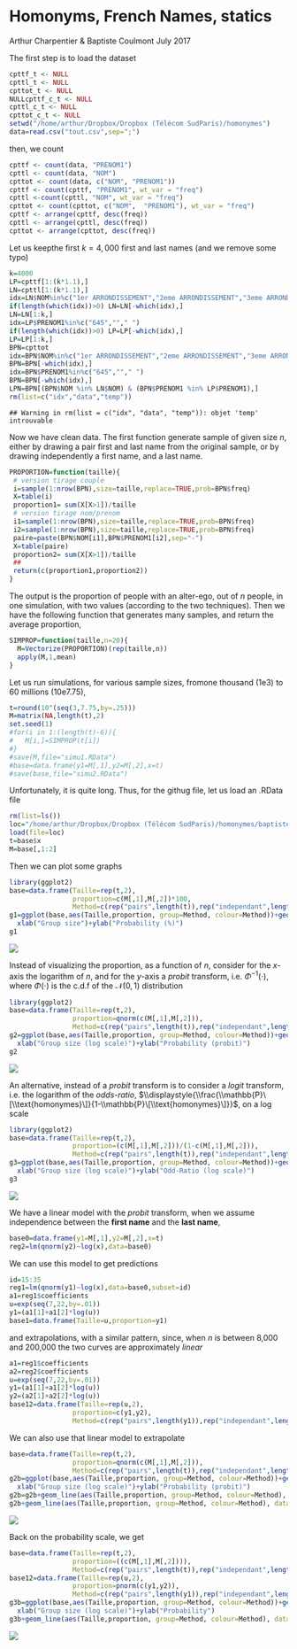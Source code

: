 Homonyms, French Names, statics
================
Arthur Charpentier & Baptiste Coulmont
July 2017

The first step is to load the dataset

``` r
cpttf_t <- NULL
cpttl_t <- NULL
cpttot_t <- NULL
NULLcpttf_c_t <- NULL
cpttl_c_t <- NULL
cpttot_c_t <- NULL
setwd("/home/arthur/Dropbox/Dropbox (Télécom SudParis)/homonymes")
data=read.csv("tout.csv",sep=";")
```

then, we count

``` r
cpttf <- count(data, "PRENOM1")
cpttl <- count(data, "NOM")
cpttot <- count(data, c("NOM", "PRENOM1"))
cpttf <- count(cpttf, "PRENOM1", wt_var = "freq")
cpttl <-count(cpttl, "NOM", wt_var = "freq")
cpttot <- count(cpttot, c("NOM",  "PRENOM1"), wt_var = "freq")
cpttf <- arrange(cpttf, desc(freq))
cpttl <- arrange(cpttl, desc(freq))
cpttot <- arrange(cpttot, desc(freq))
```

Let us keepthe first *k* = 4, 000 first and last names (and we remove some typo)

``` r
k=4000
LP=cpttf[1:(k*1.1),]
LN=cpttl[1:(k*1.1),]
idx=LN$NOM%in%c("1er ARRONDISSEMENT","2eme ARRONDISSEMENT","3eme ARRONDISSEMENT","4eme ARRONDISSEMENT","5eme ARRONDISSEMENT","6eme ARRONDISSEMENT","7eme ARRONDISSEMENT","8eme ARRONDISSEMENT","9eme ARRONDISSEMENT","10eme ARRONDISSEMENT","11eme ARRONDISSEMENT","12eme ARRONDISSEMENT","13eme ARRONDISSEMENT","14eme ARRONDISSEMENT","15eme ARRONDISSEMENT","16eme ARRONDISSEMENT","17eme ARRONDISSEMENT","18eme ARRONDISSEMENT","19eme ARRONDISSEMENT","20eme ARRONDISSEMENT","Révision 2015",""," ")
if(length(which(idx))>0) LN=LN[-which(idx),]
LN=LN[1:k,]
idx=LP$PRENOM1%in%c("645",""," ")
if(length(which(idx))>0) LP=LP[-which(idx),]
LP=LP[1:k,]
BPN=cpttot
idx=BPN$NOM%in%c("1er ARRONDISSEMENT","2eme ARRONDISSEMENT","3eme ARRONDISSEMENT","4eme ARRONDISSEMENT","5eme ARRONDISSEMENT","6eme ARRONDISSEMENT","7eme ARRONDISSEMENT","8eme ARRONDISSEMENT","9eme ARRONDISSEMENT","10eme ARRONDISSEMENT","11eme ARRONDISSEMENT","12eme ARRONDISSEMENT","13eme ARRONDISSEMENT","14eme ARRONDISSEMENT","15eme ARRONDISSEMENT","16eme ARRONDISSEMENT","17eme ARRONDISSEMENT","18eme ARRONDISSEMENT","19eme ARRONDISSEMENT","20eme ARRONDISSEMENT","Révision 2015",""," ")
BPN=BPN[-which(idx),]
idx=BPN$PRENOM1%in%c("645",""," ")
BPN=BPN[-which(idx),]
LPN=BPN[(BPN$NOM %in% LN$NOM) & (BPN$PRENOM1 %in% LP$PRENOM1),]
rm(list=c("idx","data","temp"))
```

    ## Warning in rm(list = c("idx", "data", "temp")): objet 'temp' introuvable

Now we have clean data. The first function generate sample of given size *n*, either by drawing a pair first and last name from the original sample, or by drawing independently a first name, and a last name.

``` r
PROPORTION=function(taille){
 # version tirage couple
 i=sample(1:nrow(BPN),size=taille,replace=TRUE,prob=BPN$freq)
 X=table(i)
 proportion1= sum(X[X>1])/taille
 # version tirage nom/prenom
 i1=sample(1:nrow(BPN),size=taille,replace=TRUE,prob=BPN$freq)
 i2=sample(1:nrow(BPN),size=taille,replace=TRUE,prob=BPN$freq)
 paire=paste(BPN$NOM[i1],BPN$PRENOM1[i2],sep="-")
 X=table(paire)
 proportion2= sum(X[X>1])/taille
 ##
 return(c(proportion1,proportion2))
}
```

The output is the proportion of people with an alter-ego, out of *n* people, in one simulation, with two values (according to the two techniques). Then we have the following function that generates many samples, and return the average proportion,

``` r
SIMPROP=function(taille,n=20){
  M=Vectorize(PROPORTION)(rep(taille,n))
  apply(M,1,mean)
}
```

Let us run simulations, for various sample sizes, fromone thousand (1e3) to 60 millions (10e7.75),

``` r
t=round(10^(seq(3,7.75,by=.25)))  
M=matrix(NA,length(t),2)
set.seed(1)
#for(i in 1:(length(t)-6)){
#   M[i,]=SIMPROP(t[i])
#}
#save(M,file="simu1.RData")
#base=data.frame(y1=M[,1],y2=M[,2],x=t)
#save(base,file="simu2.RData")
```

Unfortunately, it is quite long. Thus, for the githug file, let us load an .RData file

``` r
rm(list=ls())
loc="/home/arthur/Dropbox/Dropbox (Télécom SudParis)/homonymes/baptiste_simu2ter.RData"
load(file=loc)
t=base$x
M=base[,1:2]
```

Then we can plot some graphs

``` r
library(ggplot2)
base=data.frame(Taille=rep(t,2),
                proportion=c(M[,1],M[,2])*100,
                Method=c(rep("pairs",length(t)),rep("independant",length(t))))
g1=ggplot(base,aes(Taille,proportion, group=Method, colour=Method))+geom_path()+
  xlab("Group size")+ylab("Probability (%)")
g1
```

![](homonym_static_files/figure-markdown_github-ascii_identifiers/unnamed-chunk-8-1.png)

Instead of visualizing the proportion, as a function of *n*, consider for the *x*-axis the logarithm of *n*, and for the *y*-axis a *probit* transform, i.e. *Φ*<sup>−1</sup>(⋅), where *Φ*(⋅) is the c.d.f of the 𝒩(0, 1) distribution

``` r
library(ggplot2)
base=data.frame(Taille=rep(t,2),
                proportion=qnorm(c(M[,1],M[,2])),
                Method=c(rep("pairs",length(t)),rep("independant",length(t))))
g2=ggplot(base,aes(Taille,proportion, group=Method, colour=Method))+geom_path()+scale_x_log10()+
  xlab("Group size (log scale)")+ylab("Probability (probit)")
g2
```

![](homonym_static_files/figure-markdown_github-ascii_identifiers/unnamed-chunk-9-1.png)

An alternative, instead of a *probit* transform is to consider a *logit* transform, i.e. the logarithm of the *odds-ratio*, $\\displaystyle{\\frac{\\mathbb{P}\[\\text{homonymes}\]}{1-\\mathbb{P}\[\\text{homonymes}\]}}$, on a log scale

``` r
library(ggplot2)
base=data.frame(Taille=rep(t,2),
                proportion=(c(M[,1],M[,2]))/(1-c(M[,1],M[,2])),
                Method=c(rep("pairs",length(t)),rep("independant",length(t))))
g3=ggplot(base,aes(Taille,proportion, group=Method, colour=Method))+geom_path()+scale_x_log10()+scale_y_log10()+
  xlab("Group size (log scale)")+ylab("Odd-Ratio (log scale)")
g3
```

![](homonym_static_files/figure-markdown_github-ascii_identifiers/unnamed-chunk-10-1.png)

We have a linear model with the *probit* transform, when we assume independence between the **first name** and the **last name**,

``` r
base0=data.frame(y1=M[,1],y2=M[,2],x=t)
reg2=lm(qnorm(y2)~log(x),data=base0)
```

We can use this model to get predictions

``` r
id=15:35
reg1=lm(qnorm(y1)~log(x),data=base0,subset=id)
a1=reg1$coefficients
u=exp(seq(7,22,by=.01))
y1=(a1[1]+a1[2]*log(u))
base1=data.frame(Taille=u,proportion=y1)
```

and extrapolations, with a similar pattern, since, when *n* is between 8,000 and 200,000 the two curves are approximately *linear*

``` r
a1=reg1$coefficients
a2=reg2$coefficients
u=exp(seq(7,22,by=.01))
y1=(a1[1]+a1[2]*log(u))
y2=(a2[1]+a2[2]*log(u))
base12=data.frame(Taille=rep(u,2),
                proportion=c(y1,y2),
                Method=c(rep("pairs",length(y1)),rep("independant",length(y2))))
```

We can also use that linear model to extrapolate

``` r
base=data.frame(Taille=rep(t,2),
                proportion=qnorm(c(M[,1],M[,2])),
                Method=c(rep("pairs",length(t)),rep("independant",length(t))))
g2b=ggplot(base,aes(Taille,proportion, group=Method, colour=Method))+geom_line(linetype=2)+scale_x_log10()+
  xlab("Group size (log scale)")+ylab("Probability (probit)")
g2b=g2b+geom_line(aes(Taille,proportion, group=Method, colour=Method), data=base[c(id,length(t)+id),], size=2)
g2b+geom_line(aes(Taille,proportion, group=Method, colour=Method), data=base12)+ geom_vline(xintercept = t[range(id)],linetype = "longdash",col="grey")
```

![](homonym_static_files/figure-markdown_github-ascii_identifiers/unnamed-chunk-14-1.png)

Back on the probability scale, we get

``` r
base=data.frame(Taille=rep(t,2),
                proportion=((c(M[,1],M[,2]))),
                Method=c(rep("pairs",length(t)),rep("independant",length(t))))
base12=data.frame(Taille=rep(u,2),
                proportion=pnorm(c(y1,y2)),
                Method=c(rep("pairs",length(y1)),rep("independant",length(y2))))
g3b=ggplot(base,aes(Taille,proportion, group=Method, colour=Method))+geom_line(linetype=2)+scale_x_log10()+
  xlab("Group size (log scale)")+ylab("Probability")
g3b+geom_line(aes(Taille,proportion, group=Method, colour=Method), data=base12)
```

![](homonym_static_files/figure-markdown_github-ascii_identifiers/unnamed-chunk-15-1.png)
